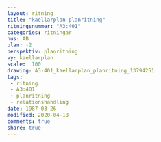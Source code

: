 ```yaml
---
layout: ritning
title: "kaellarplan planritning"
ritningsnummer: "A3:401"
categories: ritningar
hus: AB
plan: -2
perspektiv: planritning
vy: kaellarplan
scale:  100
drawing: A3-401_kaellarplan_planritning_13794251
tags:
 - ritning
 - A3:401
 - planritning
 - relationshandling
date: 1987-03-26
modified: 2020-04-18
comments: true
share: true
---
```

